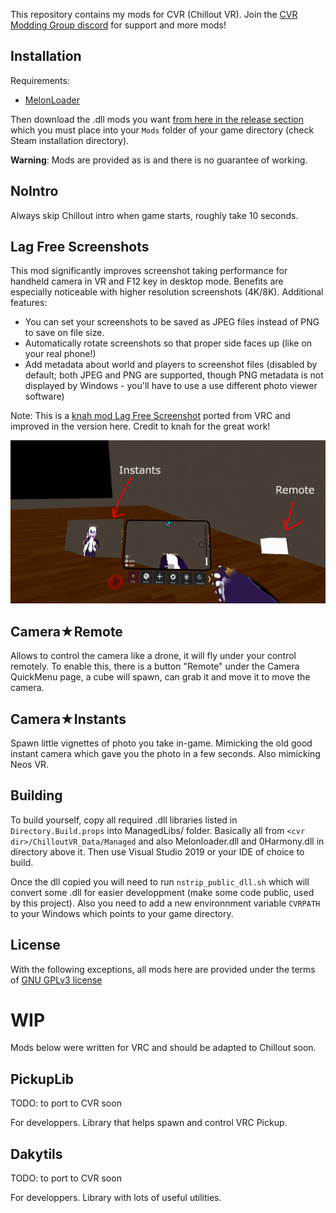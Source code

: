 This repository contains my mods for CVR (Chillout VR). Join the [CVR Modding Group discord](https://discord.gg/gbvQpNhB) for support and more mods!

## Installation

Requirements:
- [MelonLoader](https://github.com/LavaGang/MelonLoader#how-to-use-the-installer)

Then download the .dll mods you want [from here in the release section](https://github.com/dakyneko/DakyModsCVR/releases) which you must place into your `Mods` folder of your game directory (check Steam installation directory).

**Warning**: Mods are provided as is and there is no guarantee of working.

## NoIntro

Always skip Chillout intro when game starts, roughly take 10 seconds.

## Lag Free Screenshots
This mod significantly improves screenshot taking performance for handheld camera in VR and F12 key in desktop mode. Benefits are especially noticeable with higher resolution screenshots (4K/8K).
Additional features:
 * You can set your screenshots to be saved as JPEG files instead of PNG to save on file size.  
 * Automatically rotate screenshots so that proper side faces up (like on your real phone!)
 * Add metadata about world and players to screenshot files (disabled by default; both JPEG and PNG are supported, though PNG metadata is not displayed by Windows - you'll have to use a use different photo viewer software)

Note: This is a [knah mod Lag Free Screenshot](https://github.com/knah/VRCMods) ported from VRC and improved in the version here. Credit to knah for the great work!

![screenshot](dakymods1.jpg?raw=true "Camera Instants and Remote")

## Camera★Remote

Allows to control the camera like a drone, it will fly under your control remotely. To enable this, there is a button "Remote" under the Camera QuickMenu page, a cube will spawn, can grab it and move it to move the camera.

## Camera★Instants

Spawn little vignettes of photo you take in-game. Mimicking the old good instant camera which gave you the photo in a few seconds. Also mimicking Neos VR.


## Building
To build yourself, copy all required .dll libraries listed in `Directory.Build.props` into ManagedLibs/ folder. Basically all from `<cvr dir>/ChilloutVR_Data/Managed` and also Melonloader.dll and 0Harmony.dll in directory above it. Then use Visual Studio 2019 or your IDE of choice to build.

Once the dll copied you will need to run `nstrip_public_dll.sh` which will convert some .dll for easier developpment (make some code public, used by this project). Also you need to add a new environnment variable `CVRPATH` to your Windows which points to your game directory.

## License
With the following exceptions, all mods here are provided under the terms of [GNU GPLv3 license](LICENSE)


# WIP

Mods below were written for VRC and should be adapted to Chillout soon.

## PickupLib

TODO: to port to CVR soon

For developpers. Library that helps spawn and control VRC Pickup.

## Dakytils

TODO: to port to CVR soon

For developpers. Library with lots of useful utilities.
